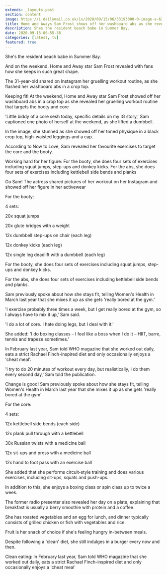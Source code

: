 ```yaml
---
extends: _layouts.post
section: content
image: https://i.dailymail.co.uk/1s/2020/09/15/06/33193000-0-image-a-62_1600148201553.jpg 
title: Home and Aways Sam Frost shows off her washboard abs as she reveals her gruelling workout routine 
description: Shes the resident beach babe in Summer Bay.  
date: 2020-09-15-06-55-38 
categories: [latest, tv] 
featured: true 
--- 
```

She's the resident beach babe in Summer Bay. 

And on the weekend, Home and Away star Sam Frost revealed with fans how she keeps in such great shape. 

The 31-year-old shared on Instagram her gruelling workout routine, as she flashed her washboard abs in a crop top. 

Keeping fit! At the weekend, Home and Away star Sam Frost showed off her washboard abs in a crop top as she revealed her gruelling workout routine that targets the booty and core

'Little biddy of a core sesh today, specific details on my IG story,' Sam captioned one photo of herself at the weekend, as she lifted a dumbbell. 

In the image, she stunned as she showed off her toned physique in a black crop top, high-waisted leggings and a cap. 

According to Now to Love, Sam revealed her favourite exercises to target the core and the booty. 

Working hard for her figure: For the booty, she does four sets of exercises including squat jumps, step-ups and donkey kicks. For the abs, she does four sets of exercises including kettlebell side bends and planks

Go Sam! The actress shared pictures of her workout on her Instagram and showed off her figure in her activewear

For the booty:   

4 sets:

20x squat jumps

20x glute bridges with a weight

12x dumbbell step-ups on chair (each leg)

12x donkey kicks (each leg)

12x single leg deadlift with a dumbbell (each leg)   



For the booty, she does four sets of exercises including squat jumps, step-ups and donkey kicks. 

For the abs, she does four sets of exercises including kettlebell side bends and planks.

Sam previously spoke about how she stays fit, telling Women's Health in March last year that she mixes it up as she gets 'really bored at the gym.'

'I exercise probably three times a week, but I get really bored at the gym, so I always have to mix it up,' Sam said. 

'I do a lot of core. I hate doing legs, but I deal with it.'

She added: 'I do boxing classes – I feel like a boss when I do it – HIIT, barre, tennis and trapeze sometimes.' 

In February last year, Sam told WHO magazine that she worked out daily, eats a strict Rachael Finch-inspired diet and only occasionally enjoys a 'cheat meal'.

'I try to do 20 minutes of workout every day, but realistically, I do them every second day,' Sam told the publication. 

Change is good! Sam previously spoke about how she stays fit, telling Women's Health in March last year that she mixes it up as she gets 'really bored at the gym'

For the core: 

4 sets:

12x kettlebell side bends (each side)

12x plank pull through with a kettlebell

30x Russian twists with a medicine ball

12x sit-ups and press with a medicine ball

12x hand to foot pass with an exercise ball 



She added that she performs circuit-style training and does various exercises, including sit-ups, squats and push-ups.

In addition to this, she enjoys a boxing class or spin class up to twice a week.

The former radio presenter also revealed her day on a plate, explaining that breakfast is usually a berry smoothie with protein and a coffee.  

She has roasted vegetables and an egg for lunch, and dinner typically consists of grilled chicken or fish with vegetables and rice.

Fruit is her snack of choice if she's feeling hungry in-between meals.

Despite following a 'clean' diet, she still indulges in a burger every now and then.

Clean eating: In February last year, Sam told WHO magazine that she worked out daily, eats a strict Rachael Finch-inspired diet and only occasionally enjoys a 'cheat meal'

